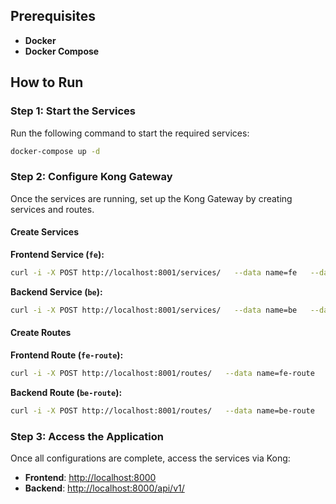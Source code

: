 
## Prerequisites

- **Docker**
- **Docker Compose**

## How to Run

### Step 1: Start the Services

Run the following command to start the required services:

```bash
docker-compose up -d
```

### Step 2: Configure Kong Gateway

Once the services are running, set up the Kong Gateway by creating services and routes.

#### Create Services

**Frontend Service (`fe`):**
```bash
curl -i -X POST http://localhost:8001/services/   --data name=fe   --data protocol=http   --data host=frontend   --data port=3000
```

**Backend Service (`be`):**
```bash
curl -i -X POST http://localhost:8001/services/   --data name=be   --data protocol=http   --data host=backend   --data path=/api/v1   --data port=1323
```

#### Create Routes

**Frontend Route (`fe-route`):**
```bash
curl -i -X POST http://localhost:8001/routes/   --data name=fe-route   --data service.name=fe   --data paths[]=/
```

**Backend Route (`be-route`):**
```bash
curl -i -X POST http://localhost:8001/routes/   --data name=be-route   --data service.name=be   --data paths[]=/api/v1
```

### Step 3: Access the Application

Once all configurations are complete, access the services via Kong:

- **Frontend**: [http://localhost:8000](http://localhost:8000)
- **Backend**: [http://localhost:8000/api/v1/](http://localhost:8000/api/v1/)
